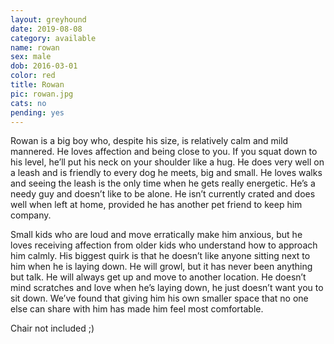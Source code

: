 ```yaml
---
layout: greyhound
date: 2019-08-08
category: available
name: rowan
sex: male
dob: 2016-03-01
color: red
title: Rowan
pic: rowan.jpg
cats: no
pending: yes
---
```

Rowan is a big boy who, despite his size, is relatively calm and mild mannered.  He loves affection and being close to you.  If you squat down to his level, he’ll put his neck on your shoulder like a hug.  He does very well on a leash and is friendly to every dog he meets, big and small.  He loves walks and seeing the leash is the only time when he gets really energetic. He’s a needy guy and doesn’t like to be alone.  He isn’t currently crated and does well when left at home, provided he has another pet friend to keep him company.  

Small kids who are loud and move erratically make him anxious, but he loves receiving affection from older kids who understand how to approach him calmly.  His biggest quirk is that he doesn’t like anyone sitting next to him when he is laying down.  He will growl, but it has never been anything but talk.  He will always get up and move to another location.  He doesn’t mind scratches and love when he’s laying down, he just doesn’t want you to sit down.  We’ve found that giving him his own smaller space that no one else can share with him has made him feel most comfortable.

Chair not included ;)
